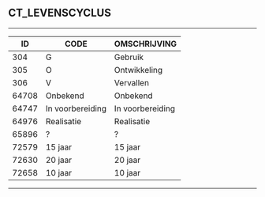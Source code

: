 ## CT_LEVENSCYCLUS

***

|ID                              	|CODE          	|OMSCHRIJVING|
|------                          	|----          	|-----    |
|304|G|Gebruik|
|305|O|Ontwikkeling|
|306|V|Vervallen|
|64708|Onbekend|Onbekend|
|64747|In voorbereiding|In voorbereiding|
|64976|Realisatie|Realisatie|
|65896|?|?|
|72579|15 jaar|15 jaar|
|72630|20 jaar|20 jaar|
|72658|10 jaar|10 jaar|


***
